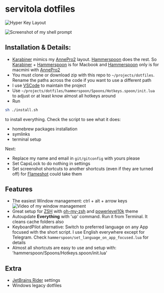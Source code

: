 # servitola dotfiles

![Hyper Key Layout](https://i.imgur.com/4RAIU84.jpg)

![Screenshot of my shell prompt](https://i.imgur.com/8dgnsIb.jpg)
## Installation & Details:
* [Karabiner](https://karabiner-elements.pqrs.org/) mimics my [AnnePro2](https://www.annepro.net/) layout. [Hammerspoon](hammerspoon.org/) does the rest. So [Karabiner](https://karabiner-elements.pqrs.org/) + [Hammerspoon](hammerspoon.org/) is for Macbook and [Hammerspoon](hammerspoon.org/) only is for macmini with [AnnePro2](https://www.annepro.net/)
* You must clone or download zip with this repo to `~/projects/dotfiles`. Rename the paths across the code if you want to use a different path
* I use [VSCode](https://code.visualstudio.com/) to maintain the project
* Use `~/projects/dotfiles/hammerspoon/Spoons/Hotkeys.spoon/init.lua` to adjust or at least know almost all hotkeys around
* Run
```bash
sh ./install.sh
```
 to install everything. Check the script to see what it does:

 * homebrew packages installation
 * symlinks
 * terminal setup

Next:
* Replace my name and email in `git/gitconfig` with yours please
* Set CapsLock to do nothing in settings
* Set screenshot shortcuts to another shortcuts (even if they are turned off) for [Flameshot](https://flameshot.org/) could take them

## Features
* The easiest Window management: ctrl + alt + arrow keys
![Video of my window management](https://i.imgur.com/crdP0bi.gif)
* Great setup for [ZSH](https://www.wikiwand.com/en/Z_shell) with [oh-my-zsh](https://ohmyz.sh/) and [powerlevel10k](https://github.com/romkatv/powerlevel10k) theme
* Autoupdate **Everything** with 'up' command. Run it from Terminal. It cleans cache folders also
* KeyboardPilot alternative: Switch to preferred language on any App focused with the short script. I use English everywhere except for Telegram. Check `hammerspoon/set_language_on_app_focused.lua` for details
* Almost all shortcuts are easy to use and setup with: 'hammerspoon/Spoons/Hotkeys.spoon/init.lua'

## Extra
* [JetBrains Rider](https://www.jetbrains.com/rider/) settings
* Windows legacy dotfiles
